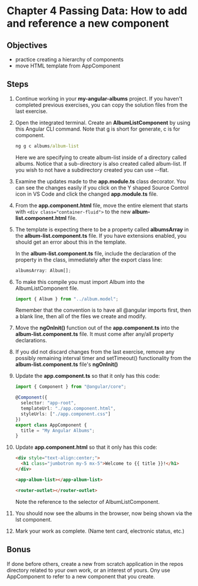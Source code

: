 # Chapter 4 Passing Data: How to add and reference a new component

## Objectives

- practice creating a hierarchy of components
- move HTML template from AppComponent

## Steps

1. Continue working in your **my-angular-albums** project. If you haven't completed previous exercises, you can copy the solution files from the last exercise.

2. Open the integrated terminal. Create an **AlbumListComponent** by using this Angular CLI command. Note that g is short for generate, c is for component.

   ```bat
   ng g c albums/album-list
   ```

   Here we are specifying to create album-list inside of a directory called albums. Notice that a sub-directory is also created called album-list. If you wish to not have a subdirectory created you can use --flat.

3. Examine the updates made to the **app.module.ts** class decorator. You can see the changes easily if you click on the Y shaped Source Control icon in VS Code and click the changed **app.module.ts** file.

4. From the **app.component.html** file, move the entire element that starts with `<div class="container-fluid">` to the new **album-list.component.html** file.

5. The template is expecting there to be a property called **albumsArray** in the **album-list.component.ts** file. If you have extensions enabled, you should get an error about this in the template. 
  
    In the **album-list.component.ts** file, include the declaration of the property in the class, immediately after the export class line:

    ```typescript
    albumsArray: Album[];
    ```

6. To make this compile you must import Album into the AlbumListComponent file.

   ```javascript
   import { Album } from "../album.model";
   ```

    Remember that the convention is to have all @angular imports first, then a blank line, then all of the files we create and modify.

7. Move the **ngOnInit()** function out of the **app.component.ts** into the **album-list.component.ts** file. It must come after any/all property declarations.

8.  If you did not discard changes from the last exercise, remove any possibly remaining interval timer and setTimeout() functionality from the **album-list.component.ts** file's **ngOnInit()**

9.  Update the **app.component.ts** so that it only has this code:

    ```typescript
    import { Component } from "@angular/core";

    @Component({
      selector: "app-root",
      templateUrl: "./app.component.html",
      styleUrls: ["./app.component.css"]
    })
    export class AppComponent {
      title = "My Angular Albums";
    }
    ```

10. Update **app.component.html** so that it only has this code:

    ```html
    <div style="text-align:center;">
      <h1 class="jumbotron my-5 mx-5">Welcome to {{ title }}!</h1>
    </div>

    <app-album-list></app-album-list>

    <router-outlet></router-outlet>
    ```

    Note the reference to the selector of AlbumListComponent.

11. You should now see the albums in the browser, now being shown via the lst component.

12. Mark your work as complete. (Name tent card, electronic status, etc.)

## Bonus

If done before others, create a new from scratch application in the repos directory related to your own work, or an interest of yours. Ony use AppComponent to refer to a new component that you create. 